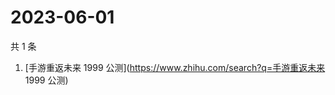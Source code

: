 # 2023-06-01

共 1 条

<!-- BEGIN -->
<!-- 最后更新时间 Thu Jun 01 2023 02:13:29 GMT+0800 (China Standard Time) -->

1. [手游重返未来 1999 公测](https://www.zhihu.com/search?q=手游重返未来 1999
   公测)

<!-- END -->
